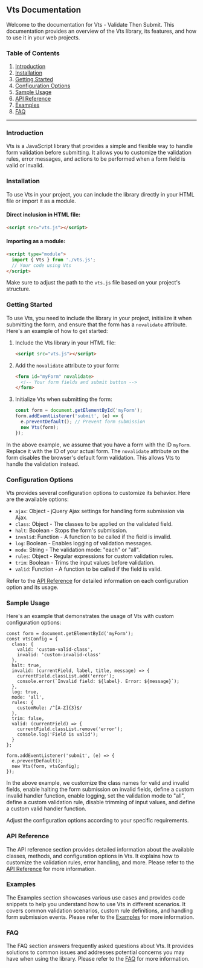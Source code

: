 ## Vts Documentation

Welcome to the documentation for Vts - Validate Then Submit. This documentation provides an overview of the Vts library, its features, and how to use it in your web projects.

### Table of Contents

1. [Introduction](#introduction)
2. [Installation](#installation)
3. [Getting Started](#getting-started)
4. [Configuration Options](#configuration-options)
5. [Sample Usage](#sample-usage)
6. [API Reference](#api-reference)
7. [Examples](#examples)
8. [FAQ](#faq)

---

### Introduction

Vts is a JavaScript library that provides a simple and flexible way to handle form validation before submitting. It allows you to customize the validation rules, error messages, and actions to be performed when a form field is valid or invalid.

### Installation

To use Vts in your project, you can include the library directly in your HTML file or import it as a module.

#### Direct inclusion in HTML file:

```html
<script src="vts.js"></script>
```

#### Importing as a module:

```html
<script type="module">
  import { Vts } from './vts.js';
  // Your code using Vts
</script>
```

Make sure to adjust the path to the `vts.js` file based on your project's structure.

### Getting Started

To use Vts, you need to include the library in your project, initialize it when submitting the form, and ensure that the form has a `novalidate` attribute. Here's an example of how to get started:

1. Include the Vts library in your HTML file:

   ```html
   <script src="vts.js"></script>
   ```

2. Add the `novalidate` attribute to your form:

   ```html
   <form id="myForm" novalidate>
     <!-- Your form fields and submit button -->
   </form>
   ```

3. Initialize Vts when submitting the form:
   ```javascript
   const form = document.getElementById('myForm');
   form.addEventListener('submit', (e) => {
     e.preventDefault(); // Prevent form submission
     new Vts(form);
   });
   ```

In the above example, we assume that you have a form with the ID `myForm`. Replace it with the ID of your actual form. The `novalidate` attribute on the form disables the browser's default form validation. This allows Vts to handle the validation instead.

### Configuration Options

Vts provides several configuration options to customize its behavior. Here are the available options:

- `ajax`: Object - jQuery Ajax settings for handling form submission via Ajax.
- `class`: Object - The classes to be applied on the validated field.
- `halt`: Boolean - Stops the form's submission.
- `invalid`: Function - A function to be called if the field is invalid.
- `log`: Boolean - Enables logging of validation messages.
- `mode`: String - The validation mode: "each" or "all".
- `rules`: Object - Regular expressions for custom validation rules.
- `trim`: Boolean - Trims the input values before validation.
- `valid`: Function - A function to be called if the field is valid.

Refer to the [API Reference](api-reference.md) for detailed information on each configuration option and its usage.

### Sample Usage

Here's an example that demonstrates the usage of Vts with custom configuration options:

```
const form = document.getElementById('myForm');
const vtsConfig = {
  class: {
    valid: 'custom-valid-class',
    invalid: 'custom-invalid-class'
  },
  halt: true,
  invalid: (currentField, label, title, message) => {
    currentField.classList.add('error');
    console.error(`Invalid field: ${label}. Error: ${message}`);
  },
  log: true,
  mode: 'all',
  rules: {
    customRule: /^[A-Z]{3}$/
  },
  trim: false,
  valid: (currentField) => {
    currentField.classList.remove('error');
    console.log('Field is valid');
  }
};

form.addEventListener('submit', (e) => {
  e.preventDefault();
  new Vts(form, vtsConfig);
});
```

In the above example, we customize the class names for valid and invalid fields, enable halting the form submission on invalid fields, define a custom invalid handler function, enable logging, set the validation mode to "all", define a custom validation rule, disable trimming of input values, and define a custom valid handler function.

Adjust the configuration options according to your specific requirements.

### API Reference

The API reference section provides detailed information about the available classes, methods, and configuration options in Vts. It explains how to customize the validation rules, error handling, and more. Please refer to the [API Reference](api-reference.md) for more information.

### Examples

The Examples section showcases various use cases and provides code snippets to help you understand how to use Vts in different scenarios. It covers common validation scenarios, custom rule definitions, and handling form submission events. Please refer to the [Examples](examples.md) for more information.

### FAQ

The FAQ section answers frequently asked questions about Vts. It provides solutions to common issues and addresses potential concerns you may have when using the library. Please refer to the [FAQ](faq.md) for more information.
